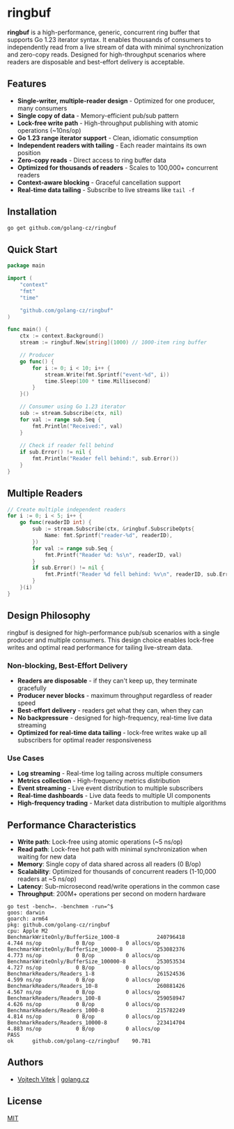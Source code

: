 # ringbuf

**ringbuf** is a high-performance, generic, concurrent ring buffer that supports Go 1.23 iterator syntax. It enables thousands of consumers to independently read from a live stream of data with minimal synchronization and zero-copy reads. Designed for high-throughput scenarios where readers are disposable and best-effort delivery is acceptable.

## Features

- **Single-writer, multiple-reader design** - Optimized for one producer, many consumers
- **Single copy of data** - Memory-efficient pub/sub pattern
- **Lock-free write path** - High-throughput publishing with atomic operations (~10ns/op)
- **Go 1.23 range iterator support** - Clean, idiomatic consumption
- **Independent readers with tailing** - Each reader maintains its own position
- **Zero-copy reads** - Direct access to ring buffer data
- **Optimized for thousands of readers** - Scales to 100,000+ concurrent readers
- **Context-aware blocking** - Graceful cancellation support
- **Real-time data tailing** - Subscribe to live streams like `tail -f`

## Installation

```bash
go get github.com/golang-cz/ringbuf
```

## Quick Start

```go
package main

import (
	"context"
	"fmt"
	"time"

	"github.com/golang-cz/ringbuf"
)

func main() {
	ctx := context.Background()
	stream := ringbuf.New[string](1000) // 1000-item ring buffer

	// Producer
	go func() {
		for i := 0; i < 10; i++ {
			stream.Write(fmt.Sprintf("event-%d", i))
			time.Sleep(100 * time.Millisecond)
		}
	}()

	// Consumer using Go 1.23 iterator
	sub := stream.Subscribe(ctx, nil)
	for val := range sub.Seq {
		fmt.Println("Received:", val)
	}
	
	// Check if reader fell behind
	if sub.Error() != nil {
		fmt.Println("Reader fell behind:", sub.Error())
	}
}
```

## Multiple Readers

```go
// Create multiple independent readers
for i := 0; i < 5; i++ {
	go func(readerID int) {
		sub := stream.Subscribe(ctx, &ringbuf.SubscribeOpts{
			Name: fmt.Sprintf("reader-%d", readerID),
		})
		for val := range sub.Seq {
			fmt.Printf("Reader %d: %s\n", readerID, val)
		}
		if sub.Error() != nil {
			fmt.Printf("Reader %d fell behind: %v\n", readerID, sub.Error())
		}
	}(i)
}
```

## Design Philosophy

ringbuf is designed for high-performance pub/sub scenarios with a single producer and multiple consumers. This design choice enables lock-free writes and optimal read performance for tailing live-stream data.

### Non-blocking, Best-Effort Delivery
- **Readers are disposable** - if they can't keep up, they terminate gracefully
- **Producer never blocks** - maximum throughput regardless of reader speed
- **Best-effort delivery** - readers get what they can, when they can
- **No backpressure** - designed for high-frequency, real-time live data streaming
- **Optimized for real-time data tailing** - lock-free writes wake up all subscribers for optimal reader responsiveness

### Use Cases
- **Log streaming** - Real-time log tailing across multiple consumers
- **Metrics collection** - High-frequency metrics distribution
- **Event streaming** - Live event distribution to multiple subscribers
- **Real-time dashboards** - Live data feeds to multiple UI components
- **High-frequency trading** - Market data distribution to multiple algorithms

## Performance Characteristics

- **Write path**: Lock-free using atomic operations (~5 ns/op)
- **Read path**: Lock-free hot path with minimal synchronization when waiting for new data
- **Memory**: Single copy of data shared across all readers (0 B/op)
- **Scalability**: Optimized for thousands of concurrent readers (1-10,000 readers at ~5 ns/op)
- **Latency**: Sub-microsecond read/write operations in the common case
- **Throughput**: 200M+ operations per second on modern hardware

```
go test -bench=. -benchmem -run=^$
goos: darwin
goarch: arm64
pkg: github.com/golang-cz/ringbuf
cpu: Apple M2
BenchmarkWriteOnly/BufferSize_1000-8         	240796418	         4.744 ns/op	       0 B/op	       0 allocs/op
BenchmarkWriteOnly/BufferSize_10000-8        	253082376	         4.773 ns/op	       0 B/op	       0 allocs/op
BenchmarkWriteOnly/BufferSize_100000-8       	253053534	         4.727 ns/op	       0 B/op	       0 allocs/op
BenchmarkReaders/Readers_1-8                 	261524536	         4.599 ns/op	       0 B/op	       0 allocs/op
BenchmarkReaders/Readers_10-8                	260881426	         4.567 ns/op	       0 B/op	       0 allocs/op
BenchmarkReaders/Readers_100-8               	259058947	         4.626 ns/op	       0 B/op	       0 allocs/op
BenchmarkReaders/Readers_1000-8              	215782249	         4.814 ns/op	       0 B/op	       0 allocs/op
BenchmarkReaders/Readers_10000-8             	223414704	         4.883 ns/op	       0 B/op	       0 allocs/op
PASS
ok  	github.com/golang-cz/ringbuf	90.781
```

## Authors
- [Vojtech Vitek](https://github.com/VojtechVitek) | [golang.cz](https://golang.cz)

## License

[MIT](./LICENSE)
